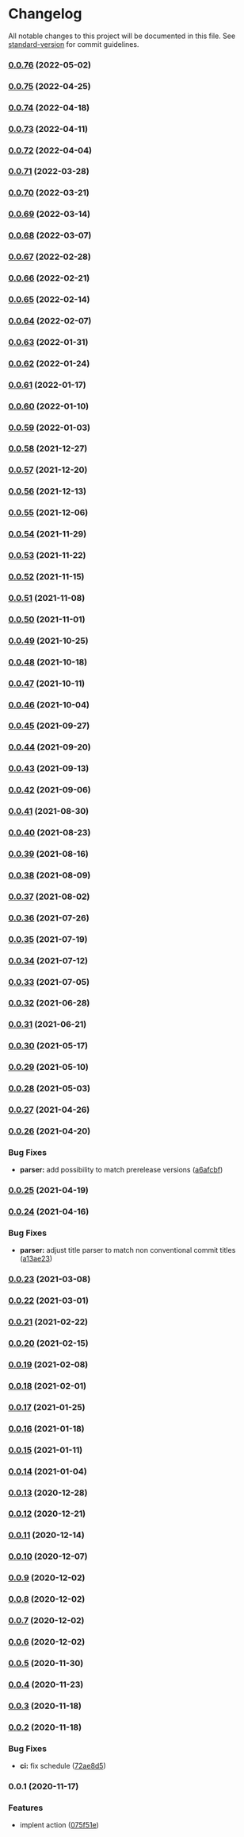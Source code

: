 # Changelog

All notable changes to this project will be documented in this file. See [standard-version](https://github.com/conventional-changelog/standard-version) for commit guidelines.

### [0.0.76](https://github.com/jurijzahn8019/action-dependabot-bump-range/compare/v0.0.75...v0.0.76) (2022-05-02)

### [0.0.75](https://github.com/jurijzahn8019/action-dependabot-bump-range/compare/v0.0.74...v0.0.75) (2022-04-25)

### [0.0.74](https://github.com/jurijzahn8019/action-dependabot-bump-range/compare/v0.0.73...v0.0.74) (2022-04-18)

### [0.0.73](https://github.com/jurijzahn8019/action-dependabot-bump-range/compare/v0.0.72...v0.0.73) (2022-04-11)

### [0.0.72](https://github.com/jurijzahn8019/action-dependabot-bump-range/compare/v0.0.71...v0.0.72) (2022-04-04)

### [0.0.71](https://github.com/jurijzahn8019/action-dependabot-bump-range/compare/v0.0.70...v0.0.71) (2022-03-28)

### [0.0.70](https://github.com/jurijzahn8019/action-dependabot-bump-range/compare/v0.0.69...v0.0.70) (2022-03-21)

### [0.0.69](https://github.com/jurijzahn8019/action-dependabot-bump-range/compare/v0.0.68...v0.0.69) (2022-03-14)

### [0.0.68](https://github.com/jurijzahn8019/action-dependabot-bump-range/compare/v0.0.67...v0.0.68) (2022-03-07)

### [0.0.67](https://github.com/jurijzahn8019/action-dependabot-bump-range/compare/v0.0.66...v0.0.67) (2022-02-28)

### [0.0.66](https://github.com/jurijzahn8019/action-dependabot-bump-range/compare/v0.0.65...v0.0.66) (2022-02-21)

### [0.0.65](https://github.com/jurijzahn8019/action-dependabot-bump-range/compare/v0.0.64...v0.0.65) (2022-02-14)

### [0.0.64](https://github.com/jurijzahn8019/action-dependabot-bump-range/compare/v0.0.63...v0.0.64) (2022-02-07)

### [0.0.63](https://github.com/jurijzahn8019/action-dependabot-bump-range/compare/v0.0.62...v0.0.63) (2022-01-31)

### [0.0.62](https://github.com/jurijzahn8019/action-dependabot-bump-range/compare/v0.0.61...v0.0.62) (2022-01-24)

### [0.0.61](https://github.com/jurijzahn8019/action-dependabot-bump-range/compare/v0.0.60...v0.0.61) (2022-01-17)

### [0.0.60](https://github.com/jurijzahn8019/action-dependabot-bump-range/compare/v0.0.59...v0.0.60) (2022-01-10)

### [0.0.59](https://github.com/jurijzahn8019/action-dependabot-bump-range/compare/v0.0.58...v0.0.59) (2022-01-03)

### [0.0.58](https://github.com/jurijzahn8019/action-dependabot-bump-range/compare/v0.0.57...v0.0.58) (2021-12-27)

### [0.0.57](https://github.com/jurijzahn8019/action-dependabot-bump-range/compare/v0.0.56...v0.0.57) (2021-12-20)

### [0.0.56](https://github.com/jurijzahn8019/action-dependabot-bump-range/compare/v0.0.55...v0.0.56) (2021-12-13)

### [0.0.55](https://github.com/jurijzahn8019/action-dependabot-bump-range/compare/v0.0.54...v0.0.55) (2021-12-06)

### [0.0.54](https://github.com/jurijzahn8019/action-dependabot-bump-range/compare/v0.0.53...v0.0.54) (2021-11-29)

### [0.0.53](https://github.com/jurijzahn8019/action-dependabot-bump-range/compare/v0.0.52...v0.0.53) (2021-11-22)

### [0.0.52](https://github.com/jurijzahn8019/action-dependabot-bump-range/compare/v0.0.51...v0.0.52) (2021-11-15)

### [0.0.51](https://github.com/jurijzahn8019/action-dependabot-bump-range/compare/v0.0.50...v0.0.51) (2021-11-08)

### [0.0.50](https://github.com/jurijzahn8019/action-dependabot-bump-range/compare/v0.0.49...v0.0.50) (2021-11-01)

### [0.0.49](https://github.com/jurijzahn8019/action-dependabot-bump-range/compare/v0.0.48...v0.0.49) (2021-10-25)

### [0.0.48](https://github.com/jurijzahn8019/action-dependabot-bump-range/compare/v0.0.47...v0.0.48) (2021-10-18)

### [0.0.47](https://github.com/jurijzahn8019/action-dependabot-bump-range/compare/v0.0.46...v0.0.47) (2021-10-11)

### [0.0.46](https://github.com/jurijzahn8019/action-dependabot-bump-range/compare/v0.0.45...v0.0.46) (2021-10-04)

### [0.0.45](https://github.com/jurijzahn8019/action-dependabot-bump-range/compare/v0.0.44...v0.0.45) (2021-09-27)

### [0.0.44](https://github.com/jurijzahn8019/action-dependabot-bump-range/compare/v0.0.43...v0.0.44) (2021-09-20)

### [0.0.43](https://github.com/jurijzahn8019/action-dependabot-bump-range/compare/v0.0.42...v0.0.43) (2021-09-13)

### [0.0.42](https://github.com/jurijzahn8019/action-dependabot-bump-range/compare/v0.0.41...v0.0.42) (2021-09-06)

### [0.0.41](https://github.com/jurijzahn8019/action-dependabot-bump-range/compare/v0.0.40...v0.0.41) (2021-08-30)

### [0.0.40](https://github.com/jurijzahn8019/action-dependabot-bump-range/compare/v0.0.39...v0.0.40) (2021-08-23)

### [0.0.39](https://github.com/jurijzahn8019/action-dependabot-bump-range/compare/v0.0.38...v0.0.39) (2021-08-16)

### [0.0.38](https://github.com/jurijzahn8019/action-dependabot-bump-range/compare/v0.0.37...v0.0.38) (2021-08-09)

### [0.0.37](https://github.com/jurijzahn8019/action-dependabot-bump-range/compare/v0.0.36...v0.0.37) (2021-08-02)

### [0.0.36](https://github.com/jurijzahn8019/action-dependabot-bump-range/compare/v0.0.35...v0.0.36) (2021-07-26)

### [0.0.35](https://github.com/jurijzahn8019/action-dependabot-bump-range/compare/v0.0.34...v0.0.35) (2021-07-19)

### [0.0.34](https://github.com/jurijzahn8019/action-dependabot-bump-range/compare/v0.0.33...v0.0.34) (2021-07-12)

### [0.0.33](https://github.com/jurijzahn8019/action-dependabot-bump-range/compare/v0.0.32...v0.0.33) (2021-07-05)

### [0.0.32](https://github.com/jurijzahn8019/action-dependabot-bump-range/compare/v0.0.31...v0.0.32) (2021-06-28)

### [0.0.31](https://github.com/jurijzahn8019/action-dependabot-bump-range/compare/v0.0.30...v0.0.31) (2021-06-21)

### [0.0.30](https://github.com/jurijzahn8019/action-dependabot-bump-range/compare/v0.0.29...v0.0.30) (2021-05-17)

### [0.0.29](https://github.com/jurijzahn8019/action-dependabot-bump-range/compare/v0.0.28...v0.0.29) (2021-05-10)

### [0.0.28](https://github.com/jurijzahn8019/action-dependabot-bump-range/compare/v0.0.27...v0.0.28) (2021-05-03)

### [0.0.27](https://github.com/jurijzahn8019/action-dependabot-bump-range/compare/v0.0.26...v0.0.27) (2021-04-26)

### [0.0.26](https://github.com/jurijzahn8019/action-dependabot-bump-range/compare/v0.0.25...v0.0.26) (2021-04-20)


### Bug Fixes

* **parser:** add possibility to match prerelease versions ([a6afcbf](https://github.com/jurijzahn8019/action-dependabot-bump-range/commit/a6afcbf543f20f7b88503bc50cde118240ef3eab))

### [0.0.25](https://github.com/jurijzahn8019/action-dependabot-bump-range/compare/v0.0.24...v0.0.25) (2021-04-19)

### [0.0.24](https://github.com/jurijzahn8019/action-dependabot-bump-range/compare/v0.0.23...v0.0.24) (2021-04-16)


### Bug Fixes

* **parser:** adjust title parser to match non conventional commit titles ([a13ae23](https://github.com/jurijzahn8019/action-dependabot-bump-range/commit/a13ae23d317c5fdc631d6192314db21da363b259))

### [0.0.23](https://github.com/jurijzahn8019/action-dependabot-bump-range/compare/v0.0.22...v0.0.23) (2021-03-08)

### [0.0.22](https://github.com/jurijzahn8019/action-dependabot-bump-range/compare/v0.0.21...v0.0.22) (2021-03-01)

### [0.0.21](https://github.com/jurijzahn8019/action-dependabot-bump-range/compare/v0.0.20...v0.0.21) (2021-02-22)

### [0.0.20](https://github.com/jurijzahn8019/action-dependabot-bump-range/compare/v0.0.19...v0.0.20) (2021-02-15)

### [0.0.19](https://github.com/jurijzahn8019/action-dependabot-bump-range/compare/v0.0.18...v0.0.19) (2021-02-08)

### [0.0.18](https://github.com/jurijzahn8019/action-dependabot-bump-range/compare/v0.0.17...v0.0.18) (2021-02-01)

### [0.0.17](https://github.com/jurijzahn8019/action-dependabot-bump-range/compare/v0.0.16...v0.0.17) (2021-01-25)

### [0.0.16](https://github.com/jurijzahn8019/action-dependabot-bump-range/compare/v0.0.15...v0.0.16) (2021-01-18)

### [0.0.15](https://github.com/jurijzahn8019/action-dependabot-bump-range/compare/v0.0.14...v0.0.15) (2021-01-11)

### [0.0.14](https://github.com/jurijzahn8019/action-dependabot-bump-range/compare/v0.0.13...v0.0.14) (2021-01-04)

### [0.0.13](https://github.com/jurijzahn8019/action-dependabot-bump-range/compare/v0.0.12...v0.0.13) (2020-12-28)

### [0.0.12](https://github.com/jurijzahn8019/action-dependabot-bump-range/compare/v0.0.11...v0.0.12) (2020-12-21)

### [0.0.11](https://github.com/jurijzahn8019/action-dependabot-bump-range/compare/v0.0.10...v0.0.11) (2020-12-14)

### [0.0.10](https://github.com/jurijzahn8019/action-dependabot-bump-range/compare/v0.0.9...v0.0.10) (2020-12-07)

### [0.0.9](https://github.com/jurijzahn8019/action-dependabot-bump-range/compare/v0.0.8...v0.0.9) (2020-12-02)

### [0.0.8](https://github.com/jurijzahn8019/action-dependabot-bump-range/compare/v0.0.6...v0.0.8) (2020-12-02)

### [0.0.7](https://github.com/jurijzahn8019/action-dependabot-bump-range/compare/v0.0.6...v0.0.7) (2020-12-02)

### [0.0.6](https://github.com/jurijzahn8019/action-dependabot-bump-range/compare/v0.0.5...v0.0.6) (2020-12-02)

### [0.0.5](https://github.com/jurijzahn8019/action-dependabot-bump-range/compare/v0.0.4...v0.0.5) (2020-11-30)

### [0.0.4](https://github.com/jurijzahn8019/action-dependabot-bump-range/compare/v0.0.3...v0.0.4) (2020-11-23)

### [0.0.3](https://github.com/jurijzahn8019/action-dependabot-bump-range/compare/v0.0.2...v0.0.3) (2020-11-18)

### [0.0.2](https://github.com/jurijzahn8019/action-dependabot-bump-range/compare/v0.0.1...v0.0.2) (2020-11-18)


### Bug Fixes

* **ci:** fix schedule ([72ae8d5](https://github.com/jurijzahn8019/action-dependabot-bump-range/commit/72ae8d508699567cf0e045b373c1798d8284b5b2))

### 0.0.1 (2020-11-17)


### Features

* implent action ([075f51e](https://github.com/jurijzahn8019/action-dependabot-bump-range/commit/075f51e32932ba23f503368302478d00f8f6aba6))

